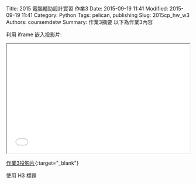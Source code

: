 Title: 2015 電腦輔助設計實習 作業3
Date: 2015-09-19 11:41
Modified: 2015-09-19 11:41
Category: Python
Tags: pelican, publishing
Slug: 2015cp_hw_w3
Authors: coursemdetw
Summary: 作業3摘要
以下為作業3內容

利用 iframe 嵌入投影片:

<iframe src="simplest.html" width="500" height="300"></iframe>

[作業3投影片](simplest.html){:target="_blank"}

使用 H3 標題